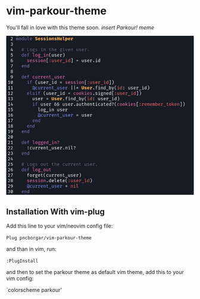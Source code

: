 # vim-parkour-theme

 You'll fall in love with this theme soon. *insert Parkour! meme*

![parkour theme](parkour-theme.jpg)
## Installation With vim-plug 

Add this line to your vim/neovim config file:

`Plug pncborgar/vim-parkour-theme`

and than in vim, run:

`:PlugInstall`

and then to set the parkour theme as default vim theme, add this to your vim config:

`colorscheme parkour'

